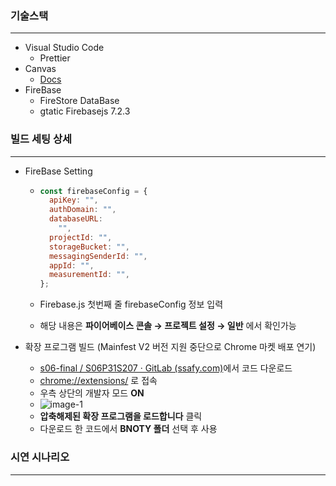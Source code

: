 ### 기술스택

------

- Visual Studio Code
  - Prettier
- Canvas
  - [Docs](https://developer.mozilla.org/en-US/docs/Mozilla/Add-ons/WebExtensions)
- FireBase
  - FireStore DataBase
  - gtatic Firebasejs 7.2.3



### 빌드 세팅 상세

------

- FireBase Setting

  - ```js
    const firebaseConfig = {
      apiKey: "",
      authDomain: "",
      databaseURL:
        "",
      projectId: "",
      storageBucket: "",
      messagingSenderId: "",
      appId: "",
      measurementId: "",
    };
    ```

  - Firebase.js 첫번째 줄 firebaseConfig 정보 입력
  - 해당 내용은 **파이어베이스 콘솔 → 프로젝트 설정 → 일반** 에서 확인가능 



- 확장 프로그램 빌드 (Mainfest V2 버전 지원 중단으로 Chrome 마켓 배포 연기)
  - [s06-final / S06P31S207 · GitLab (ssafy.com)](https://lab.ssafy.com/s06-final/S06P31S207)에서 코드 다운로드
  - [chrome://extensions/](chrome://extensions/ ) 로 접속
  - 우측 상단의 개발자 모드 **ON**
  - ![image-1](https://i.ibb.co/YBwR0c5/ddd.png)
  - **압축해제된 확장 프로그램을 로드합니다** 클릭
  - 다운로드 한 코드에서 **BNOTY 폴더** 선택 후 사용




### 시연 시나리오

------

